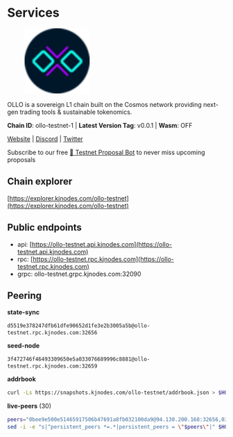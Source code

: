 # Services

<figure><img src="https://raw.githubusercontent.com/kj89/cosmos-images/main/logos/ollo.png" width="150" alt=""><figcaption></figcaption></figure>

OLLO is a sovereign L1 chain built on the Cosmos network providing  next-gen trading tools & sustainable tokenomics.

**Chain ID**: ollo-testnet-1 | **Latest Version Tag**: v0.0.1 | **Wasm**: OFF

[Website](https://www.ollostation.zone) | [Discord](https://discord.com/invite/GxBqZ9mSSm) | [Twitter](https://twitter.com/OLLOStation)



Subscribe to our free [🤖 Testnet Proposal Bot](https://t.me/kjnodes_testnet_proposal_bot) to never miss upcoming proposals


## Chain explorer
[https://explorer.kjnodes.com/ollo-testnet](https://explorer.kjnodes.com/ollo-testnet)

## Public endpoints

* api: [https://ollo-testnet.api.kjnodes.com](https://ollo-testnet.api.kjnodes.com)
* rpc: [https://ollo-testnet.rpc.kjnodes.com](https://ollo-testnet.rpc.kjnodes.com)
* grpc: ollo-testnet.grpc.kjnodes.com:32090

## Peering

**state-sync**

```text
d5519e378247dfb61dfe90652d1fe3e2b3005a5b@ollo-testnet.rpc.kjnodes.com:32656
```

**seed-node**

```text
3f472746f46493309650e5a033076689996c8881@ollo-testnet.rpc.kjnodes.com:32659
```

**addrbook**
```bash
curl -Ls https://snapshots.kjnodes.com/ollo-testnet/addrbook.json > $HOME/.ollo/config/addrbook.json
```

**live-peers** (30)
```bash
peers="0bee9e500e51465917506b47691a8fb032100da9@94.130.200.168:32656,036d17d15c4e36cee8d93f9fb1a5ad5cb956631f@213.136.76.191:26656,536c816c0d32ceb601fcf047284f65dc68c0513a@65.21.134.202:26626,3ea40f63890f10272201edf96d2a49e197e52091@65.108.105.48:18156,d5519e378247dfb61dfe90652d1fe3e2b3005a5b@65.109.68.190:32656,7dc63d58dccf6777206d5cdbc1ec1b9ba5221bd5@65.108.97.58:15656,2a8f0fada8b8b71b8154cf30ce44aebea1b5fe3d@162.19.238.122:26656,da8d3ca8e1c147f0037b1c43ad3de7174f5ec1b7@209.145.59.224:26656,67d27bdbc3c444c557d555164518d8f551a922c5@136.243.103.32:46656,42beefd08b5f8580177d1506220db3a548090262@65.108.195.29:26116,dba5e8b41c4e369418f83a449966e4eb7ca05cd4@65.109.23.114:18156,69d2c02f413bea1376f5398646f0c2ce0f82d62e@141.94.73.93:26656,dd577d8f2e997d7e70495640aff124ddb70d1a21@95.217.192.222:26656,a9123ae1e1b7f8438e7262efd50031aab600df41@154.12.225.160:32656,8c4a28db4a9f4a37725d504d6f87fb5e1aee0266@49.12.216.13:46656,5c2a752c9b1952dbed075c56c600c3a79b58c395@195.3.220.135:27006,d6c5ff021b091a1fd93b9f811cf7fca0d31e8510@65.108.238.61:46656,80c6ccc9523bd59a0420e76e8355f46fb61bf74f@65.109.93.58:33656,799dff05af5d30477f44c816753ff89104b2b8b5@116.202.227.117:32656,e8bdc07477c4a49acf1a4c91e3dc34fe2372169e@161.97.153.160:26656,7db2f25b3bceeb32769d20316d5f1567f0a4bb54@167.86.99.7:16656,29b78da822388df177f4111e6589958d9f796f06@65.109.122.105:60856,70ba32724461c7ed4ec8d6ddc8b5e0b1cfb9e237@54.219.57.63:26656,e3d1fbe11462a128f14ebc10f7e8bd59823f09e2@161.97.152.215:26656,d14b740968d24aa5c31ade7dbda2b1204c40f24c@65.109.52.156:46656,c2bc7720a610d753b037d89e6c3f58f7c718e24f@116.202.117.229:32656,cadc2b601a188aedbe4156a6eb5a81e00770bcfc@65.108.219.110:26656,6fb1ca4b01926c43fb28f5eadc4710d0e7df8624@176.126.87.165:26656,f09d8e2ada2d1d66a9cc8213a1d8ca7c6e5a29a6@65.108.79.57:54656,b731df187ce2b278b60bc3469e13c6bac278dcc9@167.235.139.212:26656"
sed -i -e "s|^persistent_peers *=.*|persistent_peers = \"$peers\"|" $HOME/.ollo/config/config.toml
```
